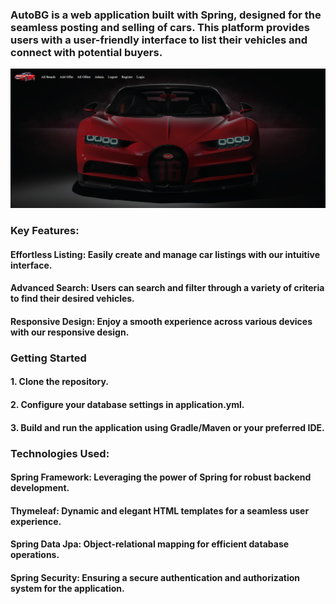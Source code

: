 ### AutoBG is a web application built with Spring, designed for the seamless posting and selling of cars. This platform provides users with a user-friendly interface to list their vehicles and connect with potential buyers.

![AutoBG Screenshot](/src/main/resources/static/images/app-index.png)

### Key Features:

#### Effortless Listing: Easily create and manage car listings with our intuitive interface.

#### Advanced Search: Users can search and filter through a variety of criteria to find their desired vehicles.

#### Responsive Design: Enjoy a smooth experience across various devices with our responsive design.

### Getting Started

#### 1. Clone the repository.

#### 2. Configure your database settings in application.yml.

#### 3. Build and run the application using Gradle/Maven or your preferred IDE.

### Technologies Used:

#### Spring Framework: Leveraging the power of Spring for robust backend development.

#### Thymeleaf: Dynamic and elegant HTML templates for a seamless user experience.

#### Spring Data Jpa: Object-relational mapping for efficient database operations.

#### Spring Security: Ensuring a secure authentication and authorization system for the application.

